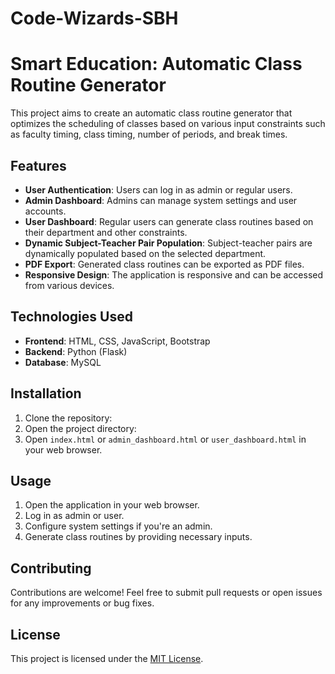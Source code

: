 # Code-Wizards-SBH
# Smart Education: Automatic Class Routine Generator

This project aims to create an automatic class routine generator that optimizes the scheduling of classes based on various input constraints such as faculty timing, class timing, number of periods, and break times.

## Features

- **User Authentication**: Users can log in as admin or regular users.
- **Admin Dashboard**: Admins can manage system settings and user accounts.
- **User Dashboard**: Regular users can generate class routines based on their department and other constraints.
- **Dynamic Subject-Teacher Pair Population**: Subject-teacher pairs are dynamically populated based on the selected department.
- **PDF Export**: Generated class routines can be exported as PDF files.
- **Responsive Design**: The application is responsive and can be accessed from various devices.

## Technologies Used

- **Frontend**: HTML, CSS, JavaScript, Bootstrap
- **Backend**: Python (Flask)
- **Database**: MySQL

## Installation

1. Clone the repository:
2. Open the project directory:
3. Open `index.html` or `admin_dashboard.html` or `user_dashboard.html` in your web browser.

## Usage

1. Open the application in your web browser.
2. Log in as admin or user.
3. Configure system settings if you're an admin.
4. Generate class routines by providing necessary inputs.

## Contributing

Contributions are welcome! Feel free to submit pull requests or open issues for any improvements or bug fixes.

## License

This project is licensed under the [MIT License](LICENSE).
